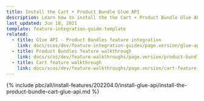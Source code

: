 ```yaml
---
title: Install the Cart + Product Bundle Glue API
description: Learn how to install the the Cart + Product Bundle Glue API in a Spryker project.
last_updated: Jun 18, 2021
template: feature-integration-guide-template
related:
  - title: Glue API - Product Bundles feature integration
    link: docs/scos/dev/feature-integration-guides/page.version/glue-api/glue-api-product-bundles-feature-integration.html
  - title: Product Bundles feature walkthrough
    link: docs/scos/dev/feature-walkthroughs/page.version/product-bundles-feature-walkthrough.html
  - title: Cart feature walkthrough
    link: docs/scos/dev/feature-walkthroughs/page.version/cart-feature-walkthrough/cart-feature-walkthrough.html
---
```


{% include pbc/all/install-features/202204.0/install-glue-api/install-the-product-bundle-cart-glue-api.md %} <!-- To edit, see /_includes/pbc/all/install-features/202204.0/install-glue-api/install-the-product-bundle-cart-glue-api.md -->
